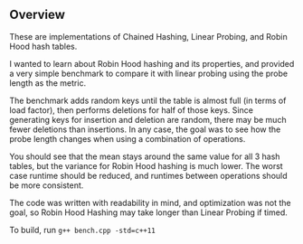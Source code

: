 ## Overview

These are implementations of Chained Hashing, Linear Probing, and Robin Hood hash tables.

I wanted to learn about Robin Hood hashing and its properties, and provided a very simple benchmark to compare it with linear probing using the probe length as the metric.

The benchmark adds random keys until the table is almost full (in terms of load factor), then performs deletions for half of those keys. Since generating keys for insertion and deletion are random, there may be much fewer deletions than insertions. In any case, the goal was to see how the probe length changes when using a combination of operations.

You should see that the mean stays around the same value for all 3 hash tables, but the variance for Robin Hood hashing is much lower. The worst case runtime should be reduced, and runtimes between operations should be more consistent.

The code was written with readability in mind, and optimization was not the goal, so Robin Hood Hashing may take longer than Linear Probing if timed.

To build, run `g++ bench.cpp -std=c++11`

